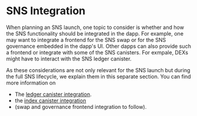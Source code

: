 # SNS Integration

When planning an SNS launch, one topic to consider is whether and how the 
SNS functionality should be integrated in the dapp.
For example, one may want to integrate a frontend for the SNS swap or for the
SNS governance embedded in the dapp's UI.
Other dapps can also provide such a frontend or integrate
with some of the SNS canisters.
For exmpale, DEXs might have to interact with the SNS ledger canister. 

As these considerations are not only relevant for the SNS launch but during the
full SNS lifecycle, we explain them in this separate section.
You can find more information on
* The [ledger canister integration](../integrate-sns/ledger-integration.md).
* the [index canister integration](../integrate-sns/index-integration.md)
* (swap and governance frontend integration to follow).

